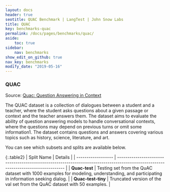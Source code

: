 ```yaml
---
layout: docs
header: true
seotitle: QUAC Benchmark | LangTest | John Snow Labs
title: QUAC
key: benchmarks-quac
permalink: /docs/pages/benchmarks/quac/
aside:
    toc: true
sidebar:
    nav: benchmarks
show_edit_on_github: true
nav_key: benchmarks
modify_date: "2019-05-16"
---
```


### QUAC
Source: [Quac: Question Answering in Context](https://aclanthology.org/D18-1241/)

The QUAC dataset is a collection of dialogues between a student and a teacher, where the student asks questions about a given passage or context and the teacher answers them. The dataset aims to evaluate the ability of question answering models to handle conversational contexts, where the questions may depend on previous turns or omit some information1. The dataset contains questions and answers covering various topics such as history, science, literature, and art.

You can see which subsets and splits are available below.

{:.table2}
| Split Name         | Details                                                                                                                            |
| ------------------ | ---------------------------------------------------------------------------------------------------------------------------------- |
| **Quac-test**      | Testing set from the QuAC dataset with 1000 examples for modeling, understanding, and participating in information seeking dialog. |
| **Quac-test-tiny** | Truncated version of the val set from the QuAC dataset with 50 examples.                                                           |

